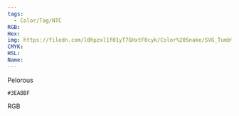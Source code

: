 ```yaml
---
tags:
  - Color/Tag/NTC
RGB:
Hex:
img: https://filedn.com/l0hpzxl1f01yT7GHxtF8cyk/Color%20Snake/SVG_Tumb%20Mass%20No%20Name/3EABBF.svg
CMYK:
HSL:
Name:
---
```

Pelorous
```palette
#3EABBF
```
RGB
